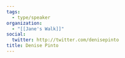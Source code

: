 ```yaml
---
tags:
  - type/speaker
organization:
  - "[[Jane's Walk]]"
social:
  twitter: http://twitter.com/denisepinto
title: Denise Pinto
---
```

